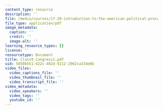 ```yaml
---
content_type: resource
description: ''
file: /media/courses/17-20-introduction-to-the-american-political-process-fall-2020/class9_congress2.pdf
file_type: application/pdf
image_metadata:
  caption: ''
  credit: ''
  image-alt: ''
learning_resource_types: []
license: ''
resourcetype: Document
title: Class9_Congress2.pdf
uid: 5850b551-422c-462d-9212-2962ca334e6b
video_files:
  video_captions_file: ''
  video_thumbnail_file: ''
  video_transcript_file: ''
video_metadata:
  video_speakers: ''
  video_tags: ''
  youtube_id: ''
---
```

